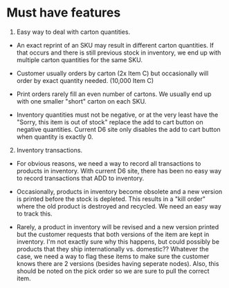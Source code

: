
# Must have features

1. Easy way to deal with carton quantities.

  - An exact reprint of an SKU may result in different carton quantities. If that occurs and there is still previous stock in inventory, we end up with multiple carton quantities for the same SKU.
  
  - Customer usually orders by carton (2x Item C) but occasionally will order by exact quantity needed. (10,000 Item C)
  
  - Print orders rarely fill an even number of cartons.  We usually end up with one smaller "short" carton on each SKU.
  
  - Inventory quantities must not be negative, or at the very least have the "Sorry, this item is out of stock" replace the add to cart button on negative quantities.  Current D6 site only disables the add to cart button when quantity is exactly 0.

2. Inventory transactions.

  - For obvious reasons, we need a way to record all transactions to products in inventory.  With current D6 site, there has been no easy way to record transactions that ADD to inventory.  
  
  - Occasionally, products in inventory become obsolete and a new version is printed before the stock is depleted. This results in a "kill order" where the old product is destroyed and recycled. We need an easy way to track this.
  
  - Rarely, a product in inventory will be revised and a new version printed but the customer requests that both versions of the item are kept in inventory.  I'm not exactly sure why this happens, but could possibly be products that they ship internationally vs. domestic??  Whatever the case, we need a way to flag these items to make sure the customer knows there are 2 versions (besides having seperate nodes).  Also, this should be noted on the pick order so we are sure to pull the correct item.
